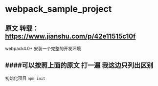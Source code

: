  webpack_sample_project
 ==============================
原文 转载：https://www.jianshu.com/p/42e11515c10f
-----------------------------
webpack4.0+ 安装一个完整的开发环境<br>

####可以按照上面的原文 打一遍  我这边只列出区别<br />
-----------------------------
初始化项目 
` npm init  `

